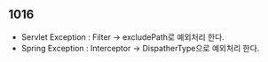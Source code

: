 ## 1016
- Servlet Exception : Filter -> excludePath로 예외처리 한다. 
- Spring Exception : Interceptor -> DispatherType으로 예외처리 한다. 